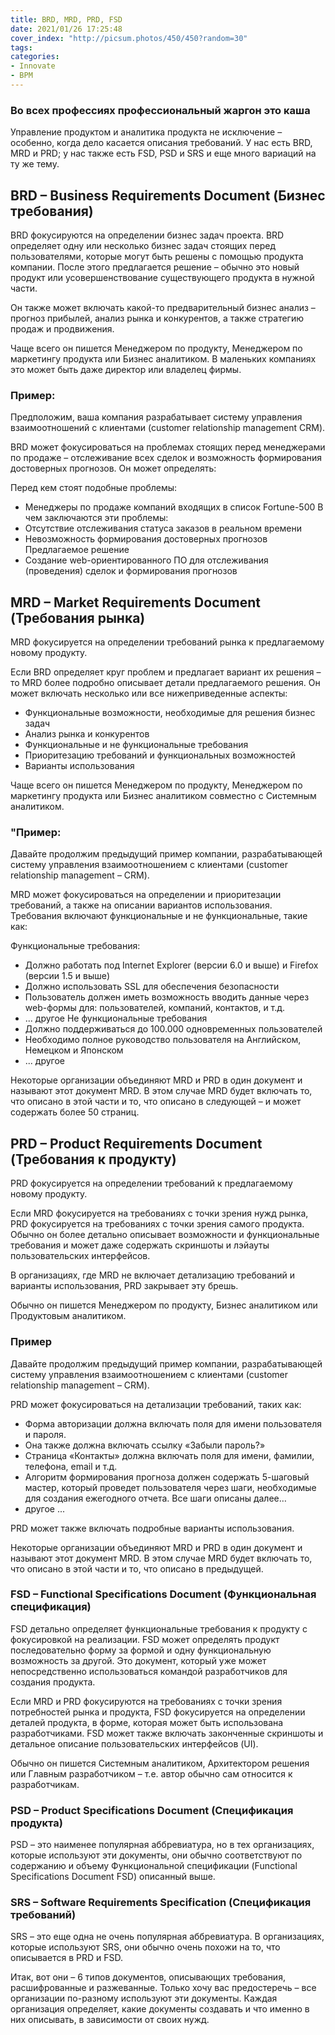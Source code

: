 ```yaml
---
title: BRD, MRD, PRD, FSD
date: 2021/01/26 17:25:48
cover_index: "http://picsum.photos/450/450?random=30"
tags:
categories:
- Innovate
- BPM
---
```


### Во всех профессиях профессиональный жаргон это каша



Управление продуктом и аналитика продукта не исключение – особенно, когда дело касается описания требований. У нас есть BRD, MRD и PRD; у нас также есть FSD, PSD и SRS и еще много вариаций на ту же тему.

## BRD – Business Requirements Document (Бизнес требования)

BRD фокусируются на определении бизнес задач проекта. BRD определяет одну или несколько бизнес задач стоящих перед пользователями, которые могут быть решены с помощью продукта компании. После этого предлагается решение – обычно это новый продукт или усовершенствование существующего продукта в нужной части.

Он также может включать какой-то предварительный бизнес анализ – прогноз прибылей, анализ рынка и конкурентов, а также стратегию продаж и продвижения.

Чаще всего он пишется Менеджером по продукту, Менеджером по маркетингу продукта или Бизнес аналитиком. В маленьких компаниях это может быть даже директор или владелец фирмы.

### Пример:

Предположим, ваша компания разрабатывает систему управления взаимоотношений с клиентами (customer relationship management CRM).

BRD может фокусироваться на проблемах стоящих перед менеджерами по продаже – отслеживание всех сделок и возможность формирования достоверных прогнозов. Он может определять:

Перед кем стоят подобные проблемы:
- Менеджеры по продаже компаний входящих в список Fortune-500
В чем заключаются эти проблемы:
- Отсутствие отслеживания статуса заказов в реальном времени
- Невозможность формирования достоверных прогнозов
Предлагаемое решение
- Создание web-ориентированного ПО для отслеживания (проведения) сделок и формирования прогнозов

## MRD – Market Requirements Document (Требования рынка)

MRD фокусируется на определении требований рынка к предлагаемому новому продукту.

Если BRD определяет круг проблем и предлагает вариант их решения – то MRD более подробно описывает детали предлагаемого решения. Он может включать несколько или все нижеприведенные аспекты:

- Функциональные возможности, необходимые для решения бизнес задач
- Анализ рынка и конкурентов
- Функциональные и не функциональные требования
- Приоритезацию требований и функциональных возможностей
- Варианты использования

Чаще всего он пишется Менеджером по продукту, Менеджером по маркетингу продукта или Бизнес аналитиком совместно с Системным аналитиком.

### "Пример:

Давайте продолжим предыдущий пример компании, разрабатывающей систему управления взаимоотношением с клиентами (customer relationship management – CRM).

MRD может фокусироваться на определении и приоритезации требований, а также на описании вариантов использования. Требования включают функциональные и не функциональные, такие как:

Функциональные требования:
- Должно работать под Internet Explorer (версии 6.0 и выше) и Firefox (версии 1.5 и выше)
- Должно использовать SSL для обеспечения безопасности
- Пользователь должен иметь возможность вводить данные через web-формы для: пользователей, компаний, контактов, и т.д.
- ... другое 
Не функциональные требования
- Должно поддерживаться до 100.000 одновременных пользователей
- Необходимо полное руководство пользователя на Английском, Немецком и Японском
- ... другое

Некоторые организации объединяют MRD и PRD в один документ и называют этот документ MRD. В этом случае MRD будет включать то, что описано в этой части и то, что описано в следующей – и может содержать более 50 страниц.

## PRD – Product Requirements Document (Требования к продукту)

PRD фокусируется на определении требований к предлагаемому новому продукту.

Если MRD фокусируется на требованиях с точки зрения нужд рынка, PRD фокусируется на требованиях с точки зрения самого продукта. Обычно он более детально описывает возможности и функциональные требования и может даже содержать скриншоты и лэйауты пользовательских интерфейсов.

В организациях, где MRD не включает детализацию требований и варианты использования, PRD закрывает эту брешь.

Обычно он пишется Менеджером по продукту, Бизнес аналитиком или Продуктовым аналитиком.

### Пример

Давайте продолжим предыдущий пример компании, разрабатывающей систему управления взаимоотношением с клиентами (customer relationship management – CRM).

PRD может фокусироваться на детализации требований, таких как:

* Форма авторизации должна включать поля для имени пользователя и пароля.
* Она также должна включать ссылку «Забыли пароль?»
* Страница «Контакты» должна включать поля для имени, фамилии, телефона, email и т.д.
* Алгоритм формирования прогноза должен содержать 5-шаговый мастер, который проведет пользователя через шаги, необходимые для создания ежегодного отчета. Все шаги описаны далее…
* другое ...

PRD может также включать подробные варианты использования.

Некоторые организации объединяют MRD и PRD в один документ и называют этот документ MRD. В этом случае MRD будет включать то, что описано в этой части и то, что описано в предыдущей.

### FSD – Functional Specifications Document (Функциональная спецификация)

FSD детально определяет функциональные требования к продукту с фокусировкой на реализации. FSD может определять продукт последовательно форму за формой и одну функциональную возможность за другой. Это документ, который уже может непосредственно использоваться командой разработчиков для создания продукта.

Если MRD и PRD фокусируются на требованиях с точки зрения потребностей рынка и продукта, FSD фокусируется на определении деталей продукта, в форме, которая может быть использована разработчиками. FSD может также включать законченные скриншоты и детальное описание пользовательских интерфейсов (UI).

Обычно он пишется Системным аналитиком, Архитектором решения или Главным разработчиком – т.е. автор обычно сам относится к разработчикам.

### PSD – Product Specifications Document (Спецификация продукта)

PSD – это наименее популярная аббревиатура, но в тех организациях, которые используют эти документы, они обычно соответствуют по содержанию и объему Функциональной спецификации (Functional Specifications Document FSD) описанный выше.

### SRS – Software Requirements Specification (Спецификация требований)

SRS – это еще одна не очень популярная аббревиатура. В организациях, которые используют SRS, они обычно очень похожи на то, что описывается в PRD и FSD.

Итак, вот они – 6 типов документов, описывающих требования, расшифрованные и разжеванные. Только хочу вас предостеречь – все организации по-разному используют эти документы. Каждая организация определяет, какие документы создавать и что именно в них описывать, в зависимости от своих нужд.


